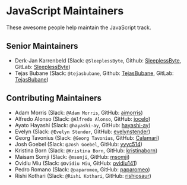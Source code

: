 # JavaScript Maintainers

These awesome people help maintain the JavaScript track.

## Senior Maintainers

- Derk-Jan Karrenbeld (Slack: `@SleeplessByte`, Github: [SleeplessByte](https://github.com/SleeplessByte), GitLab: [SleeplessByte](https://gitlab.com/SleeplessByte))
- Tejas Bubane (Slack: `@tejasbubane`, Github: [TejasBubane](https://github.com/tejasbubane), GitLab: [TejasBubane](https://gitlab.com/tejasbubane))

## Contributing Maintainers

<!-- sorted alphabetically, lexographically -->

- Adam Morris (Slack: `@Adam Morris`, GitHub: [aimorris](https://github.com/aimorris))
- Alfredo Alonso (Slack: `@Alfredo Alonso`, GitHub: [jocelo](https://github.com/jocelo))
- Ayato Hayashi (Slack: `@hayashi-ay`, GitHub: [hayashi-ay](https://github.com/hayashi-ay))
- Evelyn (Slack: `@Evelyn Stender`, GitHub: [evelynstender](https://github.com/evelynstender))
- Georg Tavonius (Slack: `@Georg Tavonius`, GitHub: [Calamari](https://github.com/Calamari))
- Josh Goebel (Slack: `@Josh Goebel`, GitHub: [yyyc514](https://github.com/yyyc514/))
- Kristina Born (Slack: `@Kristina Born`, GitHub: [kristinaborn](https://github.com/kristinaborn))
- Maisam Somji (Slack: `@msomji`, GitHub: [msomji](https://github.com/msomji))
- Ovidiu Miu (Slack: `@Ovidiu Miu`, GitHub: [ovidiu141](https://github.com/ovidiu141))
- Pedro Romano (Slack: `@paparomeo`, GitHub: [paparomeo](https://github.com/paparomeo))
- Rishi Kothari (Slack: `@Rishi Kothari`, GitHub: [rishiosaur](https://github.com/rishiosaur))
